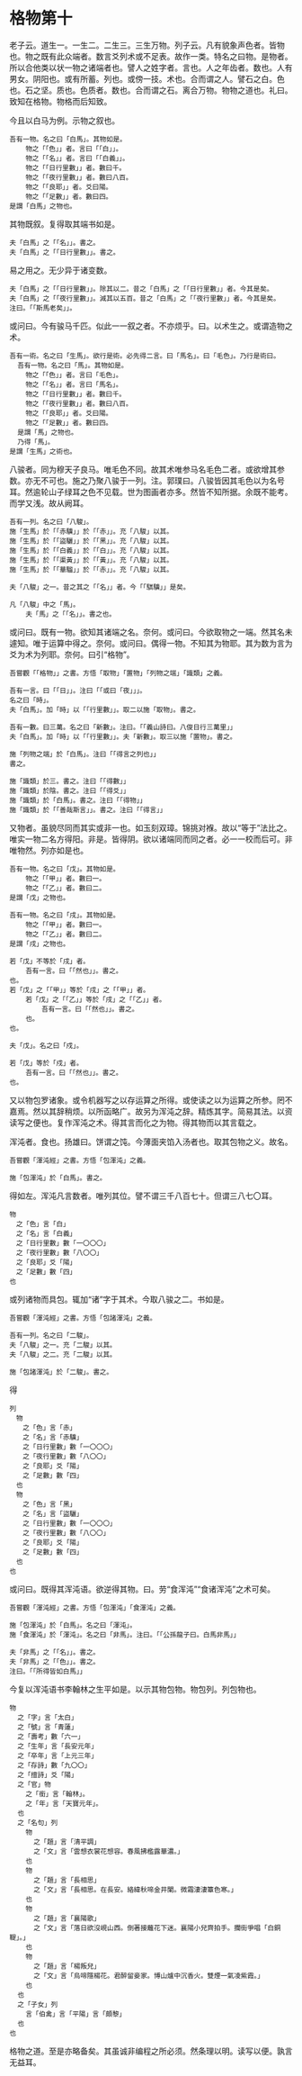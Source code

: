 # 格物第十

老子云。道生一。一生二。二生三。三生万物。列子云。凡有貌象声色者。皆物也。物之既有此众端者。数言爻列术或不足表。故作一类。特名之曰物。是物者。所以合他类以状一物之诸端者也。譬人之姓字者。言也。人之年齿者。数也。人有男女。阴阳也。或有所蓄。列也。或傍一技。术也。合而谓之人。譬石之白。色也。石之坚。质也。色质者。数也。合而谓之石。离合万物。物物之道也。礼曰。致知在格物。物格而后知致。

今且以白马为例。示物之叙也。

```
吾有一物。名之曰「白馬」。其物如是。
	物之「「色」」者。言曰「「白」」。
	物之「「名」」者。言曰「「白義」」。
	物之「「日行里數」」者。數曰千。
	物之「「夜行里數」」者。數曰八百。
	物之「「良耶」」者。爻曰陽。
	物之「「足數」」者。數曰四。
是謂「白馬」之物也。
```

其物既叙。复得取其端书如是。

```
夫「白馬」之「「名」」。書之。
夫「白馬」之「「日行里數」」。書之。
```

易之用之。无少异于诸变数。

```
夫「白馬」之「「日行里數」」。除其以二。昔之「白馬」之「「日行里數」」者。今其是矣。
夫「白馬」之「「夜行里數」」。減其以五百。昔之「白馬」之「「夜行里數」」者。今其是矣。
注曰。「「斯馬老矣」」。
```

或问曰。今有骏马千匹。似此一一叙之者。不亦烦乎。曰。以术生之。或谓造物之术。

```
吾有一術。名之曰「生馬」。欲行是術。必先得二言。曰「馬名」。曰「毛色」。乃行是術曰。
  吾有一物。名之曰「馬」。其物如是。
    物之「「色」」者。言曰「毛色」。
    物之「「名」」者。言曰「馬名」。
    物之「「日行里數」」者。數曰千。
    物之「「夜行里數」」者。數曰八百。
    物之「「良耶」」者。爻曰陽。
    物之「「足數」」者。數曰四。
  是謂「馬」之物也。
  乃得「馬」。
是謂「生馬」之術也。
```

八骏者。同为穆天子良马。唯毛色不同。故其术唯参马名毛色二者。或欲增其参数。亦无不可也。施之乃聚八骏于一列。注。郭璞曰。八骏皆因其毛色以为名号耳。然逾轮山子绿耳之色不见载。世为图画者亦多。然皆不知所据。余既不能考。而学又浅。故从阙耳。

```
吾有一列。名之曰「八駿」。
施「生馬」於「「赤驥」」於「「赤」」。充「八駿」以其。
施「生馬」於「「盜驪」」於「「黑」」。充「八駿」以其。
施「生馬」於「「白義」」於「「白」」。充「八駿」以其。
施「生馬」於「「渠黃」」於「「黃」」。充「八駿」以其。
施「生馬」於「「華騮」」於「「赤」」。充「八駿」以其。
	
夫「八駿」之一。昔之其之「「名」」者。今「「騏驥」」是矣。

凡「八駿」中之「馬」。
	夫「馬」之「「名」」。書之也。
```

或问曰。既有一物。欲知其诸端之名。奈何。或问曰。今欲取物之一端。然其名未遽知。唯于运算中得之。奈何。或问曰。偶得一物。不知其为物耶。其为数为言为爻为术为列耶。奈何。曰引“格物”。

```
吾嘗觀「「格物」」之書。方悟「取物」「置物」「列物之端」「識類」之義。

吾有一言。曰「「日」」。注曰「「或曰「夜」」」。
名之曰「時」。
夫「白馬」。加「時」以「「行里數」」。取二以施「取物」。書之。

吾有一數。曰三萬。名之曰「新數」。注曰。「「義山詩曰。八俊日行三萬里」」
夫「白馬」。加「時」以「「行里數」」。夫「新數」。取三以施「置物」。書之。

施「列物之端」於「白馬」。注曰「「得言之列也」」
書之。

施「識類」於三。書之。注曰「「得數」」
施「識類」於陰。書之。注曰「「得爻」」
施「識類」於「白馬」。書之。注曰「「得物」」
施「識類」於「「善哉斯言」」。書之。注曰「「得言」」
```

又物者。虽貌尽同而其实或非一也。如玉刻双璋。锦挑对褓。故以“等于”法比之。唯实一物二名方得阳。非是。皆得阴。欲以诸端同而同之者。必一一校而后可。非唯物然。列亦如是也。

```
吾有一物。名之曰「戊」。其物如是。
	物之「「甲」」者。數曰一。
	物之「「乙」」者。數曰二。
是謂「戊」之物也。

吾有一物。名之曰「戌」。其物如是。
	物之「「甲」」者。數曰一。
	物之「「乙」」者。數曰二。
是謂「戌」之物也。

若「戊」不等於「戌」者。
	吾有一言。曰「「然也」」。書之。
也。
若「戊」之「「甲」」等於「戌」之「「甲」」者。
	若「戊」之「「乙」」等於「戌」之「「乙」」者。
		吾有一言。曰「「然也」」。書之。
	也。
也。

夫「戊」。名之曰「戍」。

若「戊」等於「戍」者。
	吾有一言。曰「「然也」」。書之。
也。
```

又以物包罗诸象。或令机器写之以存运算之所得。或使读之以为运算之所参。罔不嘉焉。然以其辞稍烦。以所函略广。故另为浑沌之辞。精炼其字。简易其法。以资读写之便也。复作浑沌之术。得其言而化之为物。得其物而以其言载之。

浑沌者。食也。扬雄曰。饼谓之饨。今薄面夹馅入汤者也。取其包物之义。故名。

```
吾嘗觀「渾沌經」之書。方悟「包渾沌」之義。

施「包渾沌」於「白馬」。書之。
```

得如左。浑沌凡言数者。唯列其位。譬不谓三千八百七十。但谓三八七〇耳。

```
物
　之「色」言「白」
　之「名」言「白義」
　之「日行里數」數「一〇〇〇」
　之「夜行里數」數「八〇〇」
　之「良耶」爻「陽」
　之「足數」數「四」
也
```

或列诸物而具包。辄加“诸”字于其术。今取八骏之二。书如是。

```
吾嘗觀「渾沌經」之書。方悟「包諸渾沌」之義。

吾有一列。名之曰「二駿」。
夫「八駿」之一。充「二駿」以其。
夫「八駿」之二。充「二駿」以其。

施「包諸渾沌」於「二駿」。書之。
```

得

```
列
　物
　　之「色」言「赤」
　　之「名」言「赤驥」
　　之「日行里數」數「一〇〇〇」
　　之「夜行里數」數「八〇〇」
　　之「良耶」爻「陽」
　　之「足數」數「四」
　也
　物
　　之「色」言「黑」
　　之「名」言「盜驪」
　　之「日行里數」數「一〇〇〇」
　　之「夜行里數」數「八〇〇」
　　之「良耶」爻「陽」
　　之「足數」數「四」
　也
也
```

或问曰。既得其浑沌语。欲逆得其物。曰。劳“食浑沌”“食诸浑沌”之术可矣。

```
吾嘗觀「渾沌經」之書。方悟「包渾沌」「食渾沌」之義。

施「包渾沌」於「白馬」。名之曰「渾沌」。
施「食渾沌」於「渾沌」。名之曰「非馬」。注曰。「「公孫龍子曰。白馬非馬」」

夫「非馬」之「「名」」。書之。
夫「非馬」之「「色」」。書之。
注曰。「「所得皆如白馬」」
```

今复以浑沌语书李翰林之生平如是。以示其物包物。物包列。列包物也。

```
物
  之「字」言「太白」
  之「號」言「青蓮」
  之「壽考」數「六一」
  之「生年」言「長安元年」
  之「卒年」言「上元三年」
  之「存詩」數「九〇〇」
  之「擅詩」爻「陽」
  之「官」物
    之「銜」言「翰林」。
    之「年」言「天寶元年」。
  也
  之「名句」列
    物
      之「題」言「清平調」
      之「文」言「雲想衣裳花想容。春風拂檻露華濃。」
    也
    物
      之「題」言「長相思」
      之「文」言「長相思。在長安。絡緯秋啼金井闌。微霜淒淒簟色寒。」
    也
    物
      之「題」言「襄陽歌」
      之「文」言「落日欲沒峴山西。倒著接蘺花下迷。襄陽小兒齊拍手。攔街爭唱「白銅鞮」。」
    也
    物
      之「題」言「楊叛兒」
      之「文」言「烏啼隱楊花。君醉留妾家。博山爐中沉香火。雙煙一氣凌紫霞。」
    也
  也
  之「子女」列
    言「伯禽」言「平陽」言「頗黎」
  也
也
```

格物之道。至是亦略备矣。其虽诚非编程之所必须。然条理以明。读写以便。孰言无益耳。